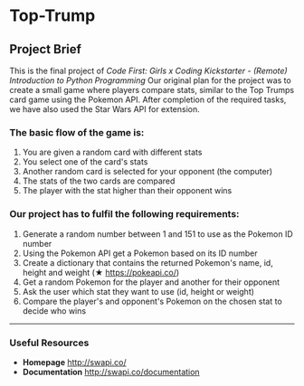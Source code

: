 # Top-Trump #
## Project Brief 
This is the final project of _Code First: Girls x Coding Kickstarter - (Remote) Introduction to Python Programming_
Our original plan for the project was to create a small game where players compare stats, similar to the Top Trumps card game using the Pokemon API. 
After completion of the required tasks, we have also used the Star Wars API for extension.

### The basic flow of the game is: 
1. You are given a random card with different stats
2. You select one of the card's stats
3. Another random card is selected for your opponent (the computer)
4. The stats of the two cards are compared
5. The player with the stat higher than their opponent wins

### Our project has to fulfil the following requirements: 

1. Generate a random number between 1 and 151 to use as the Pokemon ID number
2. Using the Pokemon API get a Pokemon based on its ID number
3. Create a dictionary that contains the returned Pokemon's name, id, height and weight (★
https://pokeapi.co/)
4. Get a random Pokemon for the player and another for their opponent
5. Ask the user which stat they want to use (id, height or weight)
6. Compare the player's and opponent's Pokemon on the chosen stat to decide who wins

- - - -- - - -- - - -- - - -- - - -- - - -- - - -- - - -- - - -- - - -- - - -- - - -- - - -- - - -- - 
### Useful Resources 
* **Homepage** http://swapi.co/
* **Documentation** http://swapi.co/documentation



